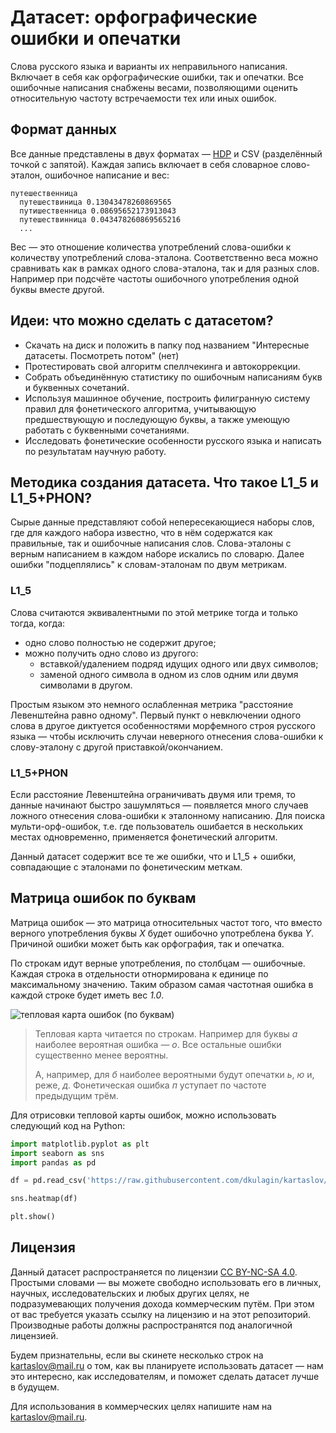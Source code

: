 # Датасет: орфографические ошибки и опечатки

Слова русского языка и варианты их неправильного написания. Включает в себя как орфографические ошибки, так и опечатки. Все ошибочные написания снабжены весами, позволяющими оценить относительную частоту встречаемости тех или иных ошибок.

## Формат данных

Все данные представлены в двух форматах — [HDP] и CSV (разделённый точкой с запятой). Каждая запись включает в себя словарное слово-эталон, ошибочное написание и вес:

    путешественница
      путешествиница 0.13043478260869565
      путишественница 0.08695652173913043
      путешествинница 0.043478260869565216
      ...
      
Вес — это отношение количества употреблений слова-ошибки к количеству употреблений слова-эталона. Соответственно веса можно сравнивать как в рамках одного слова-эталона, так и для разных слов. Например при подсчёте частоты ошибочного употребления одной буквы вместе другой.

## Идеи: что можно сделать с датасетом?

* Скачать на диск и положить в папку под названием "Интересные датасеты. Посмотреть потом" (нет)
* Протестировать свой алгоритм спеллчекинга и автокоррекции.
* Собрать объединённую статистику по ошибочным написаниям букв и буквенных сочетаний.
* Используя машинное обучение, построить филигранную систему правил для фонетического алгоритма, учитывающую предшествующую и последующую буквы, а также умеющую работать с буквенными сочетаниями. 
* Исследовать фонетические особенности русского языка и написать по результатам научную работу.

## Методика создания датасета. Что такое L1_5 и L1_5+PHON?

Сырые данные представляют собой непересекающиеся наборы слов, где для каждого набора известно, что в нём содержатся как правильные, так и ошибочные написания слов. Слова-эталоны с верным написанием в каждом наборе искались по словарю. Далее ошибки "подцеплялись" к словам-эталонам по двум метрикам.

### L1_5

Слова считаются эквивалентными по этой метрике тогда и только тогда, когда:

* одно слово полностью не содержит другое;
* можно получить одно слово из другого:
  * вставкой/удалением подряд идущих одного или двух символов;
  * заменой одного символа в одном из слов одним или двумя символами в другом.

Простым языком это немного ослабленная метрика "расстояние Левенштейна равно одному". Первый пункт о невключении одного слова в другое диктуется особенностями морфемного строя русского языка — чтобы исключить случаи неверного отнесения слова-ошибки к слову-эталону с другой приставкой/окончанием. 

### L1_5+PHON

Если расстояние Левенштейна ограничивать двумя или тремя, то данные начинают быстро зашумляться — появляется много случаев ложного отнесения слова-ошибки к эталонному написанию. Для поиска мульти-орф-ошибок, т.е. где пользователь ошибается в нескольких местах одновременно, применяется фонетический алгоритм.

Данный датасет содержит все те же ошибки, что и L1_5 + ошибки, совпадающие с эталонами по фонетическим меткам.

## Матрица ошибок по буквам
Матрица ошибок — это матрица относительных частот того, что вместо верного употребления буквы *X* будет ошибочно употреблена буква *Y*. Причиной ошибки может быть как орфография, так и опечатка.
 
По строкам идут верные употребления, по столбцам — ошибочные. Каждая строка в отдельности отнормирована к единице по максимальному значению. Таким образом самая частотная ошибка в каждой строке будет иметь вес _1.0_.

![тепловая карта ошибок (по буквам)](https://habrastorage.org/files/9ec/0fd/3c5/9ec0fd3c54524739b462e7636deeb6ca.png)

> Тепловая карта читается по строкам. Например для буквы <i>а</i> наиболее вероятная ошибка — <i>о</i>. Все остальные ошибки существенно менее вероятны.
>
> А, например, для <i>б</i> наиболее вероятными будут опечатки <i>ь</i>, <i>ю</i> и, реже, <i>д</i>. Фонетическая ошибка <i>п</i> уступает по частоте предыдущим трём.

Для отрисовки тепловой карты ошибок, можно использовать следующий код на Python:

```python
import matplotlib.pyplot as plt
import seaborn as sns
import pandas as pd

df = pd.read_csv('https://raw.githubusercontent.com/dkulagin/kartaslov/master/dataset/orfo_and_typos/letter.matrix.csv', sep=';', index_col='INDEX_LETTER')

sns.heatmap(df)

plt.show()
```

## Лицензия

Данный датасет распространяется по лицензии [CC BY-NC-SA 4.0]. Простыми словами — вы можете свободно использовать его в личных, научных, исследовательских и любых других целях, не подразумевающих получения дохода коммерческим путём. При этом от вас требуется указать ссылку на лицензию и на этот репозиторий. Производные работы должны распространятся под аналогичной лицензией.

Будем признательны, если вы скинете несколько строк на kartaslov@mail.ru о том, как вы планируете использовать датасет — нам это интересно, как исследователям, и поможет сделать датасет лучше в будущем.

Для использования в коммерческих целях напишите нам на kartaslov@mail.ru.

[HDP]: <https://github.com/dkulagin/kartaslov/blob/master/readme/hdp.md>
[CC BY-NC-SA 4.0]: <https://creativecommons.org/licenses/by-nc-sa/4.0/>